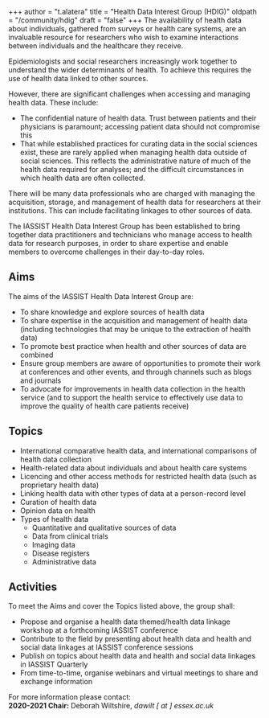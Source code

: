 +++
author = "t.alatera"
title = "Health Data Interest Group (HDIG)"
oldpath = "/community/hdig"
draft = "false"
+++
The availability of health data about individuals, gathered from surveys or health care systems, are an invaluable resource for researchers who wish to examine interactions between individuals and the healthcare they receive.

Epidemiologists and social researchers increasingly work together to understand the wider determinants of health. To achieve this requires the use of health data linked to other sources.

However, there are significant challenges when accessing and managing health data. These include:

- The confidential nature of health data. Trust between patients and their physicians is paramount; accessing patient data should not compromise this
- That while established practices for curating data in the social sciences exist, these are rarely applied when managing health data outside of social sciences. This reflects the administrative nature of much of the health data required for analyses; and the difficult circumstances in which health data are often collected.

There will be many data professionals who are charged with managing the acquisition, storage, and management of health data for researchers at their institutions.  This can include facilitating linkages to other sources of data.

The IASSIST Health Data Interest Group has been established to bring together data practitioners and technicians who manage access to health data for research purposes, in order to share expertise and enable members to overcome challenges in their day-to-day roles. 

## Aims

The aims of the IASSIST Health Data Interest Group are:

- To share knowledge and explore sources of health data
- To share expertise in the acquisition and management of health data (including technologies that may be unique to the extraction of health data)
- To promote best practice when health and other sources of data are combined
- Ensure group members are aware of opportunities to promote their work at conferences and other events, and through channels such as blogs and journals
- To advocate for improvements in health data collection in the health service (and to support the health service to effectively use data to improve the quality of health care patients receive)

## Topics

- International comparative health data, and international comparisons of health data collection
- Health-related data about individuals and about health care systems
- Licencing and other access methods for restricted health data (such as proprietary health data)
- Linking health data with other types of data at a person-record level
- Curation of health data
- Opinion data on health
- Types of health data
	- Quantitative and qualitative sources of data
	- Data from clinical trials
	- Imaging data
	- Disease registers
	- Administrative data

## Activities

To meet the Aims and cover the Topics listed above, the group shall:

- Propose and organise a health data themed/health data linkage workshop at a forthcoming IASSIST conference
- Contribute to the field by presenting about health data and health and social data linkages at IASSIST conference sessions
- Publish on topics about health data and health and social data linkages in IASSIST Quarterly
- From time-to-time, organise webinars and virtual meetings to share and exchange information

For more information please contact:<br />
**2020-2021 Chair:** Deborah Wiltshire, *dawilt [ at ] essex.ac.uk*